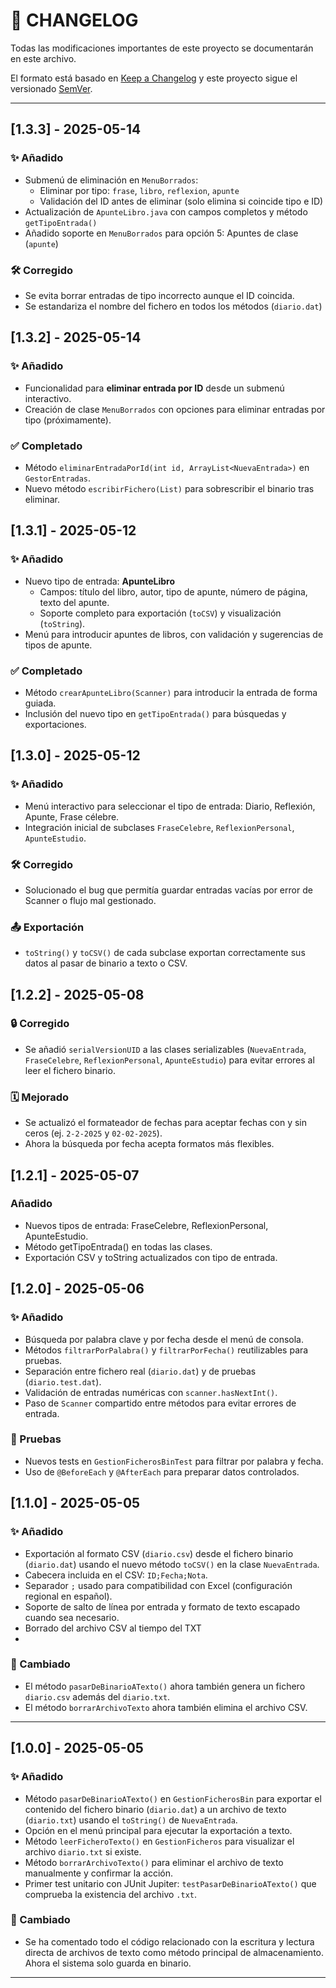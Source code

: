 # 📜 CHANGELOG

Todas las modificaciones importantes de este proyecto se documentarán en este archivo.

El formato está basado en [Keep a Changelog](https://keepachangelog.com/es/1.0.0/)
y este proyecto sigue el versionado [SemVer](https://semver.org/lang/es/).

---
## [1.3.3] - 2025-05-14

### ✨ Añadido
- Submenú de eliminación en `MenuBorrados`:
  - Eliminar por tipo: `frase`, `libro`, `reflexion`, `apunte`
  - Validación del ID antes de eliminar (solo elimina si coincide tipo e ID)
- Actualización de `ApunteLibro.java` con campos completos y método `getTipoEntrada()`
- Añadido soporte en `MenuBorrados` para opción 5: Apuntes de clase (`apunte`)

### 🛠️ Corregido
- Se evita borrar entradas de tipo incorrecto aunque el ID coincida.
- Se estandariza el nombre del fichero en todos los métodos (`diario.dat`)

## [1.3.2] - 2025-05-14

### ✨ Añadido
- Funcionalidad para **eliminar entrada por ID** desde un submenú interactivo.
- Creación de clase `MenuBorrados` con opciones para eliminar entradas por tipo (próximamente).

### ✅ Completado
- Método `eliminarEntradaPorId(int id, ArrayList<NuevaEntrada>)` en `GestorEntradas`.
- Nuevo método `escribirFichero(List)` para sobrescribir el binario tras eliminar.


## [1.3.1] - 2025-05-12

### ✨ Añadido
- Nuevo tipo de entrada: **ApunteLibro**
    - Campos: título del libro, autor, tipo de apunte, número de página, texto del apunte.
    - Soporte completo para exportación (`toCSV`) y visualización (`toString`).
- Menú para introducir apuntes de libros, con validación y sugerencias de tipos de apunte.

### ✅ Completado
- Método `crearApunteLibro(Scanner)` para introducir la entrada de forma guiada.
- Inclusión del nuevo tipo en `getTipoEntrada()` para búsquedas y exportaciones.


## [1.3.0] - 2025-05-12

### ✨ Añadido
- Menú interactivo para seleccionar el tipo de entrada: Diario, Reflexión, Apunte, Frase célebre.
- Integración inicial de subclases `FraseCelebre`, `ReflexionPersonal`, `ApunteEstudio`.

### 🛠️ Corregido
- Solucionado el bug que permitía guardar entradas vacías por error de Scanner o flujo mal gestionado.

### 📤 Exportación
- `toString()` y `toCSV()` de cada subclase exportan correctamente sus datos al pasar de binario a texto o CSV.

## [1.2.2] - 2025-05-08
### 🔒 Corregido
- Se añadió `serialVersionUID` a las clases serializables (`NuevaEntrada`, `FraseCelebre`, `ReflexionPersonal`, `ApunteEstudio`) para evitar errores al leer el fichero binario.

### 🗓️ Mejorado
- Se actualizó el formateador de fechas para aceptar fechas con y sin ceros (ej. `2-2-2025` y `02-02-2025`).
- Ahora la búsqueda por fecha acepta formatos más flexibles.


## [1.2.1] - 2025-05-07
### Añadido
- Nuevos tipos de entrada: FraseCelebre, ReflexionPersonal, ApunteEstudio.
- Método getTipoEntrada() en todas las clases.
- Exportación CSV y toString actualizados con tipo de entrada.


## [1.2.0] - 2025-05-06

### ✨ Añadido
- Búsqueda por palabra clave y por fecha desde el menú de consola.
- Métodos `filtrarPorPalabra()` y `filtrarPorFecha()` reutilizables para pruebas.
- Separación entre fichero real (`diario.dat`) y de pruebas (`diario.test.dat`).
- Validación de entradas numéricas con `scanner.hasNextInt()`.
- Paso de `Scanner` compartido entre métodos para evitar errores de entrada.

### 🧪 Pruebas
- Nuevos tests en `GestionFicherosBinTest` para filtrar por palabra y fecha.
- Uso de `@BeforeEach` y `@AfterEach` para preparar datos controlados.


## [1.1.0] - 2025-05-05

### ✨ Añadido
- Exportación al formato CSV (`diario.csv`) desde el fichero binario (`diario.dat`) usando el nuevo método `toCSV()` en la clase `NuevaEntrada`.
- Cabecera incluida en el CSV: `ID;Fecha;Nota`.
- Separador `;` usado para compatibilidad con Excel (configuración regional en español).
- Soporte de salto de línea por entrada y formato de texto escapado cuando sea necesario.
- Borrado del archivo CSV al tiempo del TXT
- 
### 🧹 Cambiado
- El método `pasarDeBinarioATexto()` ahora también genera un fichero `diario.csv` además del `diario.txt`.
- El método `borrarArchivoTexto` ahora también elimina el archivo CSV.
---

## [1.0.0] - 2025-05-05

### ✨ Añadido
- Método `pasarDeBinarioATexto()` en `GestionFicherosBin` para exportar el contenido del fichero binario (`diario.dat`) a un archivo de texto (`diario.txt`) usando el `toString()` de `NuevaEntrada`.
- Opción en el menú principal para ejecutar la exportación a texto.
- Método `leerFicheroTexto()` en `GestionFicheros` para visualizar el archivo `diario.txt` si existe.
- Método `borrarArchivoTexto()` para eliminar el archivo de texto manualmente y confirmar la acción.
- Primer test unitario con JUnit Jupiter: `testPasarDeBinarioATexto()` que comprueba la existencia del archivo `.txt`.

### 🧹 Cambiado
- Se ha comentado todo el código relacionado con la escritura y lectura directa de archivos de texto como método principal de almacenamiento. Ahora el sistema solo guarda en binario.

---
